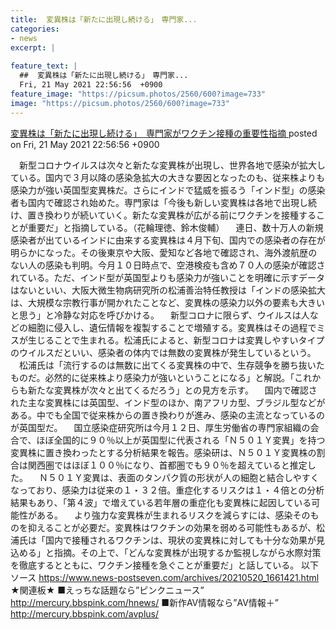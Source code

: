 ```yaml
---
title:  変異株は「新たに出現し続ける」　専門家...
categories:
- news
excerpt: |
  
feature_text: |
  ##  変異株は「新たに出現し続ける」　専門家...
  Fri, 21 May 2021 22:56:56  +0900
feature_image: "https://picsum.photos/2560/600?image=733"
image: "https://picsum.photos/2560/600?image=733"
---
```


[ 変異株は「新たに出現し続ける」　専門家がワクチン接種の重要性指摘 	](https://phoebe.bbspink.com/test/read.cgi/pinkplus/1621605416/)
posted on Fri, 21 May 2021 22:56:56  +0900

<!--more-->

　新型コロナウイルスは次々と新たな変異株が出現し、世界各地で感染が拡大している。国内で３月以降の感染急拡大の大きな要因となったのも、従来株よりも感染力が強い英国型変異株だ。さらにインドで猛威を振るう「インド型」の感染者も国内で確認され始めた。専門家は「今後も新しい変異株は各地で出現し続け、置き換わりが続いていく。新たな変異株が広がる前にワクチンを接種することが重要だ」と指摘している。（花輪理徳、鈴木俊輔） 　連日、数十万人の新規感染者が出ているインドに由来する変異株は４月下旬、国内での感染者の存在が明らかになった。その後東京や大阪、愛知など各地で確認され、海外渡航歴のない人の感染も判明。今月１０日時点で、空港検疫も含め７０人の感染が確認されている。ただ、インド型が英国型よりも感染力が強いことを明確に示すデータはないといい、大阪大微生物病研究所の松浦善治特任教授は「インドの感染拡大は、大規模な宗教行事が開かれたことなど、変異株の感染力以外の要素も大きいと思う」と冷静な対応を呼びかける。 　新型コロナに限らず、ウイルスは人などの細胞に侵入し、遺伝情報を複製することで増殖する。変異株はその過程でミスが生じることで生まれる。松浦氏によると、新型コロナは変異しやすいタイプのウイルスだといい、感染者の体内では無数の変異株が発生しているという。 　松浦氏は「流行するのは無数に出てくる変異株の中で、生存競争を勝ち抜いたものだ。必然的に従来株より感染力が強いということになる」と解説。「これからも新たな変異株が次々と出てくるだろう」との見方を示す。 　国内で確認された主な変異株には英国型、インド型のほか、南アフリカ型、ブラジル型などがある。中でも全国で従来株からの置き換わりが進み、感染の主流となっているのが英国型だ。 　国立感染症研究所は今月１２日、厚生労働省の専門家組織の会合で、ほぼ全国的に９０％以上が英国型に代表される「Ｎ５０１Ｙ変異」を持つ変異株に置き換わったとする分析結果を報告。感染研は、Ｎ５０１Ｙ変異株の割合は関西圏ではほぼ１００％になり、首都圏でも９０％を超えていると推定した。 　Ｎ５０１Ｙ変異は、表面のタンパク質の形状が人の細胞と結合しやすくなっており、感染力は従来の１・３２倍。重症化するリスクは１・４倍との分析結果もあり、「第４波」で増えている若年層の重症化も変異株に起因している可能性がある。 　より強力な変異株が生まれるリスクを減らすには、感染そのものを抑えることが必要だ。変異株はワクチンの効果を弱める可能性もあるが、松浦氏は「国内で接種されるワクチンは、現状の変異株に対しても十分な効果が見込める」と指摘。その上で、「どんな変異株が出現するか監視しながら水際対策を徹底するとともに、ワクチン接種を急ぐことが重要だ」と話している。 以下ソース https://www.news-postseven.com/archives/20210520_1661421.html ★関連板★ ■えっちな話題なら”ピンクニュース” http://mercury.bbspink.com/hnews/ ■新作AV情報なら”AV情報＋” http://mercury.bbspink.com/avplus/
